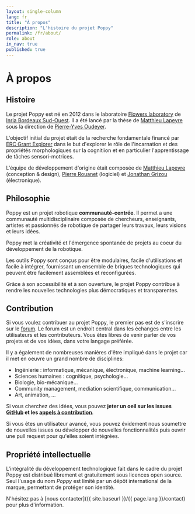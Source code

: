 ```yaml
---
layout: single-column
lang: fr
title: "À propos"
description: "L'histoire du projet Poppy"
permalink: /fr/about/
role: about
in_nav: true
published: true
---
```


# À propos

## Histoire

Le projet Poppy est né en 2012 dans le laboratoire [Flowers laboratory](https://flowers.inria.fr/) de [Inria Bordeaux Sud-Ouest](https://www.inria.fr/centre/bordeaux). Il a été lancé par la thèse de [Matthieu Lapeyre](https://github.com/matthieu-lapeyre) sous la direction de [Pierre-Yves Oudeyer](http://www.pyoudeyer.com/).

L'objectif initial du projet était de la recherche fondamentale financé par [ERC Grant Explorer](http://erc.europa.eu/) dans le but d'explorer le rôle de l'incarnation et des propriétés morphologiques sur la cognitiion et en particulier l'apprentissage de tâches sensori-motrices.

L'équipe de développement d'origine était composée de [Matthieu Lapeyre](https://github.com/matthieu-lapeyre) (conception & design), [Pierre Rouanet](https://github.com/pierre-rouanet) (logiciel) et [Jonathan Grizou](http://jgrizou.com/) (électronique).


## Philosophie

Poppy est un projet robotique **communauté-centrée**. Il permet a une communauté multidisciplinaire composée de chercheurs, enseignants, artistes et passionnés de robotique de partager leurs travaux, leurs visions et leurs idées.

Poppy met la créativité et l'émergence spontanée de projets au coeur du développement de la robotique.

Les outils Poppy sont conçus pour être modulaires, facile d'utilisations et facile à intégrer, fournissant un ensemble de briques technologiques qui peuvent être facilement assemblées et reconfigurées.

Grâce à son accessibilité et à son ouverture, le projet Poppy contribue à rendre les nouvelles technologies plus démocratiques et transparentes.

## Contribution

Si vous voulez contribuer au projet Poppy, le premier pas est de s'inscrire sur le [forum](https://forum.poppy-project.org). Le forum est un endroit central dans les échanges entre les utilisateurs et les contributeurs. Vous êtes libres de venir parler de vos projets et de vos idées, dans votre langage préférée.

Il y a également de nombreuses manières d'être impliqué dans le projet car il met en oeuvre un grand nombre de disciplines:

- Ingénierie : informatique, mécanique, électronique, machine learning...
- Sciences humaines : cognitique, psychologie...
- Biologie, bio-mécanique...
- Community management, mediation scientifique, communication...
- Art, animation, ...

Si vous cherchez des idées, vous pouvez **jeter un oeil sur les issues [GitHub](https://github.com/poppy-project/) et les [appels à contribution](https://forum.poppy-project.org/tags/call-for-contributions)**.

Si vous êtes un utilisateur avancé, vous pouvez évidement nous soumettre de nouvelles issues ou développer de nouvelles fonctionnalités puis ouvrir une pull request pour qu'elles soient intégrées.

## Propriété intellectuelle

L'intégralité du développement technologique fait dans le cadre du projet Poppy est distribué librement et gratuitement sous licences open source. Seul l'usage du nom *Poppy* est limité par un dépôt international de la marque, permettant de protéger son identité.

N'hésitez pas à [nous contacter]({{ site.baseurl }}/{{ page.lang }}/contact) pour plus d'information.
